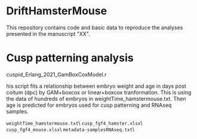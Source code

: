# DriftHamsterMouse

This repository contains code and basic data to reproduce the analyses presented in the manuscript "XX".

# Cusp patterning analysis 

cuspid_Erlang_2021_GamBoxCoxModel.r

his script fits a relationship between embryo weight and age in days post coitum (dpc) by GAM+boxcox or linear+boxcox tranformation. This is using the data of hundreds of embryos in weightTime_hamstermouse.txt. Then age is predicted for embryos used for cusp patterning and RNAseq samples. 

`weightTime_hamstermouse.txt`\\
`cusp_fgf4_hamster.xlsx`\\
`cusp_fgf4_mouse.xlsx`\\
`metadata-samplesRNAseq.txt`\\

